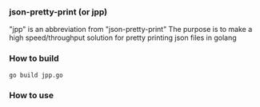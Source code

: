 ### json-pretty-print (or jpp)
"jpp" is an abbreviation from "json-pretty-print"
The purpose is to make a high speed/throughput solution for pretty printing json files in golang

### How to build

```
go build jpp.go
```

### How to use

